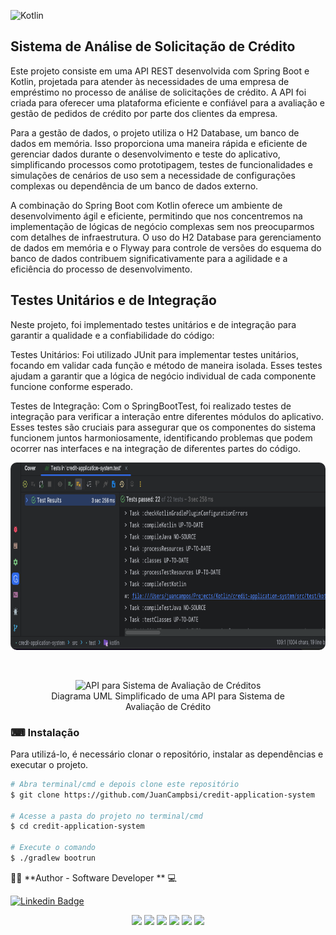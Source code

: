 ![Kotlin](https://img.shields.io/badge/kotlin-%237F52FF.svg?style=for-the-badge&logo=kotlin&logoColor=white)

## Sistema de Análise de Solicitação de Crédito

Este projeto consiste em uma API REST desenvolvida com Spring Boot e Kotlin, projetada para atender às necessidades de uma empresa de empréstimo no processo de análise de solicitações de crédito. A API foi criada para oferecer uma plataforma eficiente e confiável para a avaliação e gestão de pedidos de crédito por parte dos clientes da empresa.

Para a gestão de dados, o projeto utiliza o H2 Database, um banco de dados em memória. Isso proporciona uma maneira rápida e eficiente de gerenciar dados durante o desenvolvimento e teste do aplicativo, simplificando processos como prototipagem, testes de funcionalidades e simulações de cenários de uso sem a necessidade de configurações complexas ou dependência de um banco de dados externo.

A combinação do Spring Boot com Kotlin oferece um ambiente de desenvolvimento ágil e eficiente, permitindo que nos concentremos na implementação de lógicas de negócio complexas sem nos preocuparmos com detalhes de infraestrutura. O uso do H2 Database para gerenciamento de dados em memória e o Flyway para controle de versões do esquema do banco de dados contribuem significativamente para a agilidade e a eficiência do processo de desenvolvimento.


## Testes Unitários e de Integração
Neste projeto, foi implementado testes unitários e de integração para garantir a qualidade e a confiabilidade do código:

Testes Unitários: Foi utilizado JUnit para implementar testes unitários, focando em validar cada função e método de maneira isolada. Esses testes ajudam a garantir que a lógica de negócio individual de cada componente funcione 
conforme esperado.

Testes de Integração: Com o SpringBootTest, foi realizado testes de integração para verificar a interação entre diferentes módulos do aplicativo. Esses testes são cruciais para assegurar que os componentes do sistema funcionem 
juntos harmoniosamente, identificando problemas que podem ocorrer nas interfaces e na integração de diferentes partes do código.


<p align="center">
  <kbd>
 <img width="800" style="border-radius: 10px" height="300" src="https://github.com/JuanCampbsi/Preview_README/blob/76452820febcd75f9118cc7491f7f613ac792559/assets/kt_test.png" alt="Intro"> 
  </kbd>
  </br>
</p>

<br>
<figure>
<p align="center">
  <img src="https://i.imgur.com/7phya16.png" height="350" width="450" alt="API para Sistema de Avaliação de Créditos"/><br>
  Diagrama UML Simplificado de uma API para Sistema de Avaliação de Crédito
</p>
</figure>

### ⌨ Instalação
Para utilizá-lo, é necessário clonar o repositório, instalar as dependências e executar o projeto.

```bash
# Abra terminal/cmd e depois clone este repositório
$ git clone https://github.com/JuanCampbsi/credit-application-system

# Acesse a pasta do projeto no terminal/cmd
$ cd credit-application-system

# Execute o comando 
$ ./gradlew bootrun                           

```

👨‍💻 **Author -  Software Developer ** 💻


[![Linkedin Badge](https://img.shields.io/badge/-Juan_Campos-blue?style=flat-square&logo=Linkedin&logoColor=white&link=https://www.linkedin.com/in/juancampos-ferreira/)](https://www.linkedin.com/in/juancampos-ferreira/) 

<p align="center">
     <a alt="Java">
        <img src="https://img.shields.io/badge/Java-v17-blue.svg" />
    </a>
    <a alt="Kotlin">
        <img src="https://img.shields.io/badge/Kotlin-v1.9.20-purple.svg" />
    </a>
    <a alt="Spring Boot">
        <img src="https://img.shields.io/badge/Spring%20Boot-v3.2.0-brightgreen.svg" />
    </a>
    <a alt="Gradle">
        <img src="https://img.shields.io/badge/Gradle-v8.5-lightgreen.svg" />
    </a>
    <a alt="H2 ">
        <img src="https://img.shields.io/badge/H2-v2.2.220-darkblue.svg" />
    </a>
    <a alt="Flyway">
        <img src="https://img.shields.io/badge/Flyway-v9.5.1-red.svg">
    </a>
</p>


